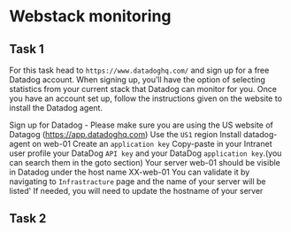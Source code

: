 # Webstack monitoring
## Task 1
For this task head to `https://www.datadoghq.com/` and sign up for a free Datadog account. When signing up, you’ll have the option of selecting statistics from your current stack that Datadog can monitor for you. Once you have an account set up, follow the instructions given on the website to install the Datadog agent.

Sign up for Datadog - Please make sure you are using the US website of Datagog (https://app.datadoghq.com)
Use the `US1` region
Install datadog-agent on web-01
Create an `application key`
Copy-paste in your Intranet user profile your DataDog `API key` and your DataDog `application key`.(you can search them in the goto section)
Your server web-01 should be visible in Datadog under the host name XX-web-01
You can validate it by navigating to `Infrastracture` page and the name of your server will be listed'
If needed, you will need to update the hostname of your server

## Task 2
